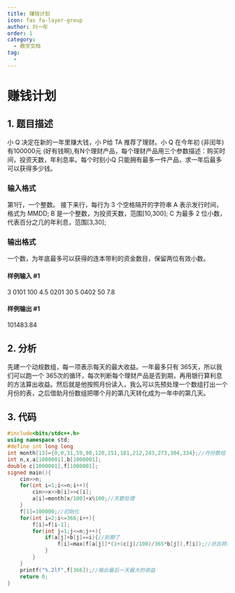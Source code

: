 ```yaml
---
title: 赚钱计划
icon: fas fa-layer-group
author: 刘一彤
order: 1
category:
  - 教学文档
tag:
  - 
---
```


# 赚钱计划
## 1. 题目描述

小 Q 决定在新的一年里赚大钱，小 P给 TA 推荐了理财。小 Q 在今年初 (非闰年) 有100000元 (好有钱啊),有N个理财产品，每个理财产品用三个参数描述：购买时间，投资天数，年利息率。每个时刻小Q 只能拥有最多一件产品，求一年后最多可以获得多少钱。
### 输入格式
第1行，一个整数。
接下来行，每行为 3 个空格隔开的字符串
A 表示发行时间，格式为 MMDD; 
B 是一个整数，为投资天数，范围[10,300]; 
C 为最多 2 位小数，代表百分之几的年利息，范围[3,30];
### 输出格式
一个数，为年底最多可以获得的连本带利的资金数目，保留两位有效小数。
#### 样例输入 #1
3
0101 100 4.5
0201 30 5
0402 50 7.8
#### 样例输出 #1
101483.84

## 2. 分析
先建一个动规数组，每一项表示每天的最大收益。一年最多只有 365天，所以我们可以跑一个 365次的循环，每次判断每个理财产品是否到期，再用银行算利息的方法算出收益。然后就是他按照月份读入，我么可以先预处理一个数组打出一个月份的表，之后借助月份数组把哪个月的第几天转化成为一年中的第几天。

## 3. 代码

```CPP
#include<bits/stdc++.h>
using namespace std;
#define int long long
int month[13]={0,0,31,59,90,120,151,181,212,243,273,304,334};//月份数组
int n,x,a[1000001],b[1000001];
double c[1000001],f[1000001];
signed main(){
    cin>>n;
    for(int i=1;i<=n;i++){
        cin>>x>>b[i]>>c[i];
        a[i]=month[x/100]+x%100;//天数处理
    }
    f[1]=100000;//初始化
    for(int i=2;i<=366;i++){
        f[i]=f[i-1];
        for(int j=1;j<=n;j++){
            if(a[j]+b[j]==i){//到期了
                f[i]=max(f[a[j]]*(1+(c[j]/100)/365*b[j]),f[i]);//状态转移方程
            }
        }
    }
    printf("%.2lf",f[366]);//输出最后一天最大的收益
    return 0;
}
```